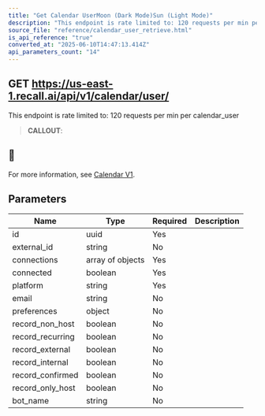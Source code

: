 ```yaml
---
title: "Get Calendar UserMoon (Dark Mode)Sun (Light Mode)"
description: "This endpoint is rate limited to: 120 requests per min per calendar_user"
source_file: "reference/calendar_user_retrieve.html"
is_api_reference: "true"
converted_at: "2025-06-10T14:47:13.414Z"
api_parameters_count: "14"
---
```

## GET https://us-east-1.recall.ai/api/v1/calendar/user/

This endpoint is rate limited to: 120 requests per min per calendar_user

> **CALLOUT**:

## 📘

For more information, see [Calendar V1](/docs/calendar-v1-1.md).
## Parameters

| Name | Type | Required | Description |
| --- | --- | --- | --- |
| id | uuid | Yes |  |
| external_id | string | No |  |
| connections | array of objects | Yes |  |
| connected | boolean | Yes |  |
| platform | string | Yes |  |
| email | string | No |  |
| preferences | object | No |  |
| record_non_host | boolean | No |  |
| record_recurring | boolean | No |  |
| record_external | boolean | No |  |
| record_internal | boolean | No |  |
| record_confirmed | boolean | No |  |
| record_only_host | boolean | No |  |
| bot_name | string | No |  |
